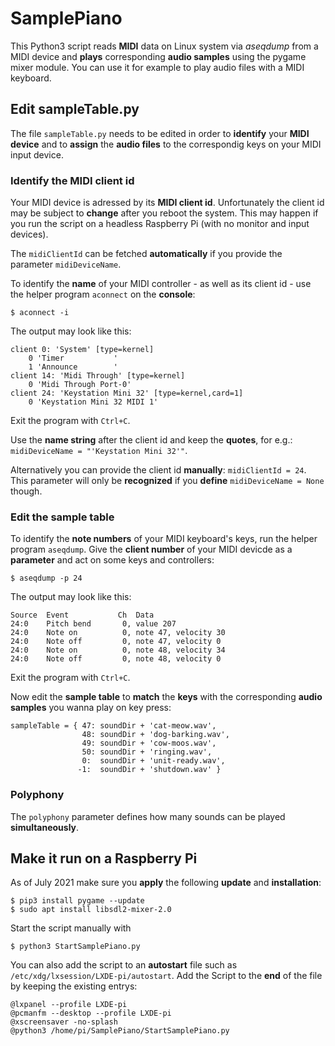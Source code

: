 # SamplePiano
This Python3 script reads **MIDI** data on Linux system via *aseqdump* from a MIDI device and **plays** corresponding **audio samples** using the pygame mixer module. You can use it for example to play audio files with a MIDI keyboard.

## Edit sampleTable.py

The file `sampleTable.py` needs to be edited in order to **identify** your **MIDI device** and to **assign** the **audio files** to the correspondig keys on your MIDI input device.

### Identify the MIDI client id
Your MIDI device is adressed by its **MIDI client id**. Unfortunately the client id may be subject to **change** after you reboot the system. This may happen if you run the script on a headless Raspberry Pi (with no monitor and input devices).

The `midiClientId` can be fetched **automatically** if you provide the parameter `midiDeviceName`.

To identify the **name** of your MIDI controller - as well as its client id - use the helper program `aconnect` on the **console**:

`$ aconnect -i`

The output may look like this:

    client 0: 'System' [type=kernel]
        0 'Timer           '
        1 'Announce        '
    client 14: 'Midi Through' [type=kernel]
        0 'Midi Through Port-0'
    client 24: 'Keystation Mini 32' [type=kernel,card=1]
        0 'Keystation Mini 32 MIDI 1'

Exit the program with `Ctrl+C`.

Use the **name string** after the client id and keep the **quotes**, for e.g.:  
`midiDeviceName = "'Keystation Mini 32'"`.

Alternatively you can provide the client id **manually**: `midiClientId = 24`. This parameter will only be **recognized** if you **define** `midiDeviceName = None` though.

### Edit the sample table
To identify the **note numbers** of your MIDI keyboard's keys, run the helper program `aseqdump`. Give the **client number** of your MIDI devicde as a **parameter** and act on some keys and controllers:

`$ aseqdump -p 24`

The output may look like this:

    Source  Event           Ch  Data
    24:0    Pitch bend       0, value 207
    24:0    Note on          0, note 47, velocity 30
    24:0    Note off         0, note 47, velocity 0
    24:0    Note on          0, note 48, velocity 34
    24:0    Note off         0, note 48, velocity 0

Exit the program with `Ctrl+C`.

Now edit the **sample table** to **match** the **keys** with the corresponding **audio samples** you wanna play on key press:

    sampleTable = { 47: soundDir + 'cat-meow.wav',
                    48: soundDir + 'dog-barking.wav',
                    49: soundDir + 'cow-moos.wav',
                    50: soundDir + 'ringing.wav',
                    0:  soundDir + 'unit-ready.wav',
                   -1:  soundDir + 'shutdown.wav' }

### Polyphony

The `polyphony` parameter defines how many sounds can be played **simultaneously**.

## Make it run on a Raspberry Pi
As of July 2021 make sure you **apply** the following **update** and **installation**:

    $ pip3 install pygame --update
    $ sudo apt install libsdl2-mixer-2.0

Start the script manually with

    $ python3 StartSamplePiano.py

You can also add the script to an **autostart** file such as `/etc/xdg/lxsession/LXDE-pi/autostart`.
Add the Script to the **end** of the file by keeping the existing entrys:

    @lxpanel --profile LXDE-pi
    @pcmanfm --desktop --profile LXDE-pi
    @xscreensaver -no-splash
    @python3 /home/pi/SamplePiano/StartSamplePiano.py
